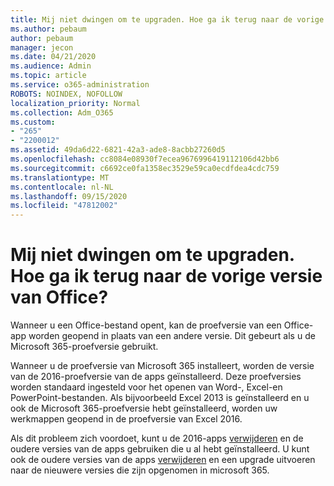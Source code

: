 ```yaml
---
title: Mij niet dwingen om te upgraden. Hoe ga ik terug naar de vorige versie van Office?
ms.author: pebaum
author: pebaum
manager: jecon
ms.date: 04/21/2020
ms.audience: Admin
ms.topic: article
ms.service: o365-administration
ROBOTS: NOINDEX, NOFOLLOW
localization_priority: Normal
ms.collection: Adm_O365
ms.custom:
- "265"
- "2200012"
ms.assetid: 49da6d22-6821-42a3-ade8-8acbb27260d5
ms.openlocfilehash: cc8084e08930f7ecea9676996419112106d42bb6
ms.sourcegitcommit: c6692ce0fa1358ec3529e59ca0ecdfdea4cdc759
ms.translationtype: MT
ms.contentlocale: nl-NL
ms.lasthandoff: 09/15/2020
ms.locfileid: "47812002"
---
```

# <a name="dont-force-me-to-upgrade-how-do-i-go-back-to-the-previous-office-version"></a>Mij niet dwingen om te upgraden. Hoe ga ik terug naar de vorige versie van Office?

Wanneer u een Office-bestand opent, kan de proefversie van een Office-app worden geopend in plaats van een andere versie. Dit gebeurt als u de Microsoft 365-proefversie gebruikt.
  
Wanneer u de proefversie van Microsoft 365 installeert, worden de versie van de 2016-proefversie van de apps geïnstalleerd. Deze proefversies worden standaard ingesteld voor het openen van Word-, Excel-en PowerPoint-bestanden. Als bijvoorbeeld Excel 2013 is geïnstalleerd en u ook de Microsoft 365-proefversie hebt geïnstalleerd, worden uw werkmappen geopend in de proefversie van Excel 2016.
  
Als dit probleem zich voordoet, kunt u de 2016-apps [verwijderen](https://support.office.com/article/9dd49b83-264a-477a-8fcc-2fdf5dbf61d8.aspx) en de oudere versies van de apps gebruiken die u al hebt geïnstalleerd. U kunt ook de oudere versies van de apps [verwijderen](https://support.office.com/article/9dd49b83-264a-477a-8fcc-2fdf5dbf61d8.aspx) en een upgrade uitvoeren naar de nieuwere versies die zijn opgenomen in microsoft 365.
